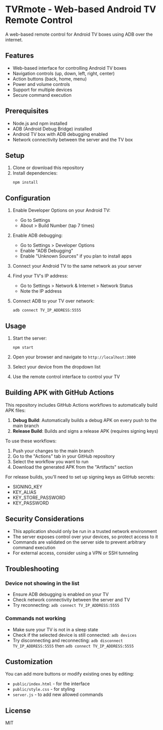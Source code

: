 # TVRmote - Web-based Android TV Remote Control

A web-based remote control for Android TV boxes using ADB over the internet.

## Features

- Web-based interface for controlling Android TV boxes
- Navigation controls (up, down, left, right, center)
- Action buttons (back, home, menu)
- Power and volume controls
- Support for multiple devices
- Secure command execution

## Prerequisites

- Node.js and npm installed
- ADB (Android Debug Bridge) installed
- Android TV box with ADB debugging enabled
- Network connectivity between the server and the TV box

## Setup

1. Clone or download this repository
2. Install dependencies:
   ```
   npm install
   ```

## Configuration

1. Enable Developer Options on your Android TV:
   - Go to Settings
   - About > Build Number (tap 7 times)
   
2. Enable ADB debugging:
   - Go to Settings > Developer Options
   - Enable "ADB Debugging"
   - Enable "Unknown Sources" if you plan to install apps

3. Connect your Android TV to the same network as your server

4. Find your TV's IP address:
   - Go to Settings > Network & Internet > Network Status
   - Note the IP address

5. Connect ADB to your TV over network:
   ```
   adb connect TV_IP_ADDRESS:5555
   ```

## Usage

1. Start the server:
   ```
   npm start
   ```
   
2. Open your browser and navigate to `http://localhost:3000`

3. Select your device from the dropdown list

4. Use the remote control interface to control your TV

## Building APK with GitHub Actions

This repository includes GitHub Actions workflows to automatically build APK files:

1. **Debug Build**: Automatically builds a debug APK on every push to the main branch
2. **Release Build**: Builds and signs a release APK (requires signing keys)

To use these workflows:

1. Push your changes to the main branch
2. Go to the "Actions" tab in your GitHub repository
3. Select the workflow you want to run
4. Download the generated APK from the "Artifacts" section

For release builds, you'll need to set up signing keys as GitHub secrets:
- SIGNING_KEY
- KEY_ALIAS
- KEY_STORE_PASSWORD
- KEY_PASSWORD

## Security Considerations

- This application should only be run in a trusted network environment
- The server exposes control over your devices, so protect access to it
- Commands are validated on the server side to prevent arbitrary command execution
- For external access, consider using a VPN or SSH tunneling

## Troubleshooting

### Device not showing in the list
- Ensure ADB debugging is enabled on your TV
- Check network connectivity between the server and TV
- Try reconnecting: `adb connect TV_IP_ADDRESS:5555`

### Commands not working
- Make sure your TV is not in a sleep state
- Check if the selected device is still connected: `adb devices`
- Try disconnecting and reconnecting: `adb disconnect TV_IP_ADDRESS:5555` then `adb connect TV_IP_ADDRESS:5555`

## Customization

You can add more buttons or modify existing ones by editing:
- `public/index.html` - for the interface
- `public/style.css` - for styling
- `server.js` - to add new allowed commands

## License

MIT